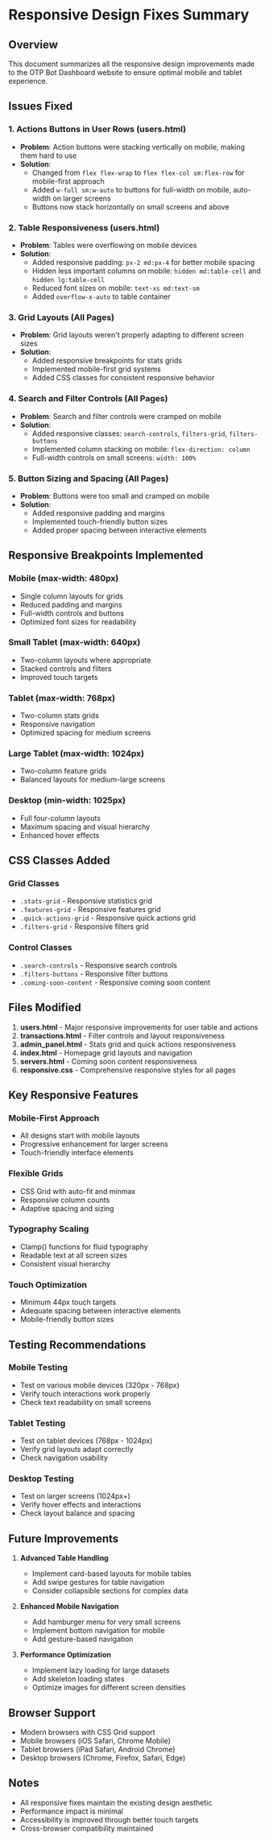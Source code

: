 # Responsive Design Fixes Summary

## Overview
This document summarizes all the responsive design improvements made to the OTP Bot Dashboard website to ensure optimal mobile and tablet experience.

## Issues Fixed

### 1. Actions Buttons in User Rows (users.html)
- **Problem**: Action buttons were stacking vertically on mobile, making them hard to use
- **Solution**: 
  - Changed from `flex flex-wrap` to `flex flex-col sm:flex-row` for mobile-first approach
  - Added `w-full sm:w-auto` to buttons for full-width on mobile, auto-width on larger screens
  - Buttons now stack horizontally on small screens and above

### 2. Table Responsiveness (users.html)
- **Problem**: Tables were overflowing on mobile devices
- **Solution**:
  - Added responsive padding: `px-2 md:px-4` for better mobile spacing
  - Hidden less important columns on mobile: `hidden md:table-cell` and `hidden lg:table-cell`
  - Reduced font sizes on mobile: `text-xs md:text-sm`
  - Added `overflow-x-auto` to table container

### 3. Grid Layouts (All Pages)
- **Problem**: Grid layouts weren't properly adapting to different screen sizes
- **Solution**:
  - Added responsive breakpoints for stats grids
  - Implemented mobile-first grid systems
  - Added CSS classes for consistent responsive behavior

### 4. Search and Filter Controls (All Pages)
- **Problem**: Search and filter controls were cramped on mobile
- **Solution**:
  - Added responsive classes: `search-controls`, `filters-grid`, `filters-buttons`
  - Implemented column stacking on mobile: `flex-direction: column`
  - Full-width controls on small screens: `width: 100%`

### 5. Button Sizing and Spacing (All Pages)
- **Problem**: Buttons were too small and cramped on mobile
- **Solution**:
  - Added responsive padding and margins
  - Implemented touch-friendly button sizes
  - Added proper spacing between interactive elements

## Responsive Breakpoints Implemented

### Mobile (max-width: 480px)
- Single column layouts for grids
- Reduced padding and margins
- Full-width controls and buttons
- Optimized font sizes for readability

### Small Tablet (max-width: 640px)
- Two-column layouts where appropriate
- Stacked controls and filters
- Improved touch targets

### Tablet (max-width: 768px)
- Two-column stats grids
- Responsive navigation
- Optimized spacing for medium screens

### Large Tablet (max-width: 1024px)
- Two-column feature grids
- Balanced layouts for medium-large screens

### Desktop (min-width: 1025px)
- Full four-column layouts
- Maximum spacing and visual hierarchy
- Enhanced hover effects

## CSS Classes Added

### Grid Classes
- `.stats-grid` - Responsive statistics grid
- `.features-grid` - Responsive features grid
- `.quick-actions-grid` - Responsive quick actions grid
- `.filters-grid` - Responsive filters grid

### Control Classes
- `.search-controls` - Responsive search controls
- `.filters-buttons` - Responsive filter buttons
- `.coming-soon-content` - Responsive coming soon content

## Files Modified

1. **users.html** - Major responsive improvements for user table and actions
2. **transactions.html** - Filter controls and layout responsiveness
3. **admin_panel.html** - Stats grid and quick actions responsiveness
4. **index.html** - Homepage grid layouts and navigation
5. **servers.html** - Coming soon content responsiveness
6. **responsive.css** - Comprehensive responsive styles for all pages

## Key Responsive Features

### Mobile-First Approach
- All designs start with mobile layouts
- Progressive enhancement for larger screens
- Touch-friendly interface elements

### Flexible Grids
- CSS Grid with auto-fit and minmax
- Responsive column counts
- Adaptive spacing and sizing

### Typography Scaling
- Clamp() functions for fluid typography
- Readable text at all screen sizes
- Consistent visual hierarchy

### Touch Optimization
- Minimum 44px touch targets
- Adequate spacing between interactive elements
- Mobile-friendly button sizes

## Testing Recommendations

### Mobile Testing
- Test on various mobile devices (320px - 768px)
- Verify touch interactions work properly
- Check text readability on small screens

### Tablet Testing
- Test on tablet devices (768px - 1024px)
- Verify grid layouts adapt correctly
- Check navigation usability

### Desktop Testing
- Test on larger screens (1024px+)
- Verify hover effects and interactions
- Check layout balance and spacing

## Future Improvements

1. **Advanced Table Handling**
   - Implement card-based layouts for mobile tables
   - Add swipe gestures for table navigation
   - Consider collapsible sections for complex data

2. **Enhanced Mobile Navigation**
   - Add hamburger menu for very small screens
   - Implement bottom navigation for mobile
   - Add gesture-based navigation

3. **Performance Optimization**
   - Implement lazy loading for large datasets
   - Add skeleton loading states
   - Optimize images for different screen densities

## Browser Support

- Modern browsers with CSS Grid support
- Mobile browsers (iOS Safari, Chrome Mobile)
- Tablet browsers (iPad Safari, Android Chrome)
- Desktop browsers (Chrome, Firefox, Safari, Edge)

## Notes

- All responsive fixes maintain the existing design aesthetic
- Performance impact is minimal
- Accessibility is improved through better touch targets
- Cross-browser compatibility maintained
